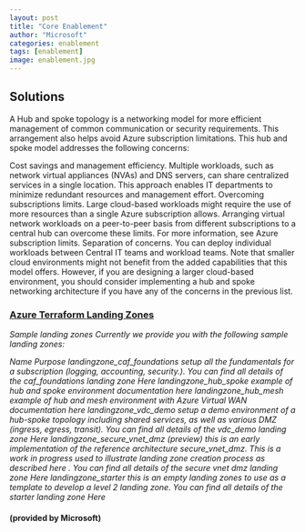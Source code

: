 ```yaml
---
layout: post
title: "Core Enablement"
author: "Microsoft"
categories: enablement
tags: [enablement]
image: enablement.jpg
---
```


## Solutions

A Hub and spoke topology is a networking model for more efficient management of common communication or security requirements. This arrangement also helps avoid Azure subscription limitations. This hub and spoke model addresses the following concerns:

Cost savings and management efficiency. Multiple workloads, such as network virtual appliances (NVAs) and DNS servers, can share centralized services in a single location. This approach enables IT departments to minimize redundant resources and management effort.
Overcoming subscriptions limits. Large cloud-based workloads might require the use of more resources than a single Azure subscription allows. Arranging virtual network workloads on a peer-to-peer basis from different subscriptions to a central hub can overcome these limits. For more information, see Azure subscription limits.
Separation of concerns. You can deploy individual workloads between Central IT teams and workload teams.
Note that smaller cloud environments might not benefit from the added capabilities that this model offers. However, if you are designing a larger cloud-based environment, you should consider implementing a hub and spoke networking architecture if you have any of the concerns in the previous list.

<div class="mstitlebox">
<h3><a href="https://github.com/Azure/caf-terraform-landingzonese">Azure Terraform Landing Zones</a></h3>
</div>
<div class ="textbox">
<i>Sample landing zones
Currently we provide you with the following sample landing zones:

Name	Purpose
landingzone_caf_foundations	setup all the fundamentals for a subscription (logging, accounting, security.). You can find all details of the caf_foundations landing zone Here
landingzone_hub_spoke	example of hub and spoke environment documentation here
landingzone_hub_mesh	example of hub and mesh environment with Azure Virtual WAN documentation here
landingzone_vdc_demo	setup a demo environment of a hub-spoke topology including shared services, as well as various DMZ (ingress, egress, transit). You can find all details of the vdc_demo landing zone Here
landingzone_secure_vnet_dmz	(preview) this is an early implementation of the reference architecture secure_vnet_dmz. This is a work in progress used to illustrate landing zone creation process as described here . You can find all details of the secure vnet dmz landing zone Here
landingzone_starter	this is an empty landing zones to use as a template to develop a level 2 landing zone. You can find all details of the starter landing zone Here</i>
<br>
<h4>(provided by Microsoft)</h4>
</div>

<p>
<br>
<p>